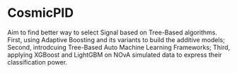 # CosmicPID
Aim to find better way to select Signal based on Tree-Based algorithms.
First, using Adaptive Boosting and its variants to build the additive models; 
Second, introdcuing Tree-Based Auto Machine Learning Frameworks;
Third, applying XGBoost and LightGBM on NOvA simulated data to express their classification power.
